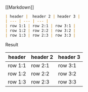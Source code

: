 [[Markdown]]

``` markdown
| header |  header 2 | header 3 |
| --- | --- | --- |
| row 1:1 | row 2:1 | row 3:1 |
| row 1:2 | row 2:2 | row 3:2 |
| row 1:3 | row 2:3 | row 3:3 |
```

Result

| header |  header 2 | header 3 |
| --- | --- | --- |
| row 1:1 | row 2:1 | row 3:1 |
| row 1:2 | row 2:2 | row 3:2 |
| row 1:3 | row 2:3 | row 3:3 |